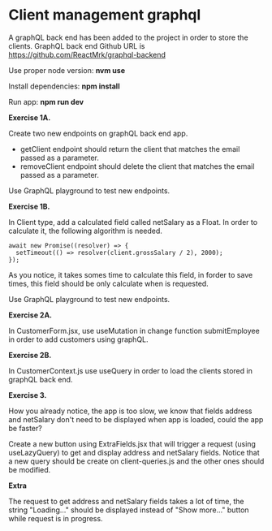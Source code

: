 # **Client management graphql**

A graphQL back end has been added to the project in order to store the clients.
GraphQL back end Github URL is https://github.com/ReactMrk/graphql-backend

Use proper node version: **nvm use**

Install dependencies: **npm install**

Run app: **npm run dev**

**Exercise 1A.**

Create two new endpoints on graphQL back end app.

- getClient endpoint should return the client that matches the email passed as a parameter.
- removeClient endpoint should delete the client that matches the email passed as a parameter.

Use GraphQL playground to test new endpoints.

**Exercise 1B.**

In Client type, add a calculated field called netSalary as a Float. In order to calculate it, the following algorithm is needed.

```
await new Promise((resolver) => {
  setTimeout(() => resolver(client.grossSalary / 2), 2000);
});
```

As you notice, it takes somes time to calculate this field, in forder to save times, this field should be only calculate when is requested.

Use GraphQL playground to test new endpoints.

**Exercise 2A.**

In CustomerForm.jsx, use useMutation in change function submitEmployee in order to add customers using graphQL.

**Exercise 2B.**

In CustomerContext.js use useQuery in order to load the clients stored in graphQL back end.

**Exercise 3.**

How you already notice, the app is too slow, we know that fields address and netSalary don't need to be displayed when app is loaded, could the app be faster?

Create a new button using ExtraFields.jsx that will trigger a request (using useLazyQuery) to get and display address and netSalary fields.
Notice that a new query should be create on client-queries.js and the other ones should be modified.

**Extra**

The request to get address and netSalary fields takes a lot of time, the string "Loading..." should be displayed instead of "Show more..." button while request is in progress.
